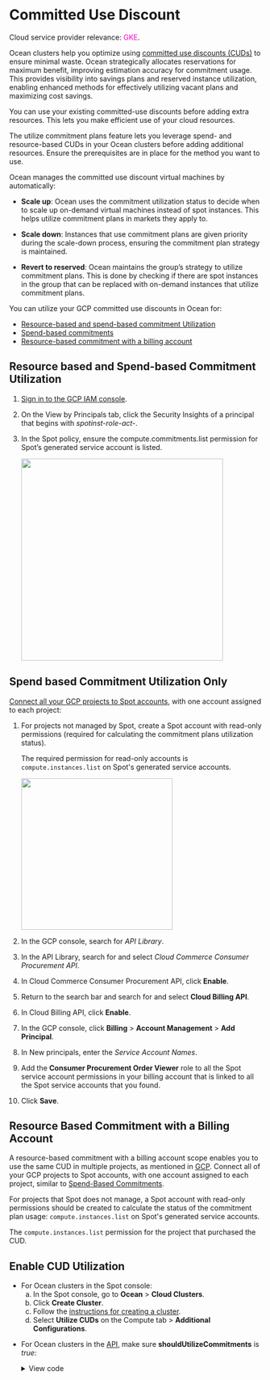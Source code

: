 # Committed Use Discount

Cloud service provider relevance: <font color="#FC01CC">GKE</font>.

Ocean clusters help you optimize using [committed use discounts (CUDs)](https://cloud.google.com/compute/docs/instances/committed-use-discounts-overview) to ensure minimal waste. Ocean strategically allocates reservations for maximum benefit, improving estimation accuracy for commitment usage. This provides visibility into savings plans and reserved instance utilization, enabling enhanced methods for effectively utilizing vacant plans and maximizing cost savings.

You can use your existing committed-use discounts before adding extra resources. This lets you make efficient use of your cloud resources.

The utilize commitment plans feature lets you leverage spend- and resource-based CUDs in your Ocean clusters before adding additional resources. Ensure the prerequisites are in place for the method you want to use.

Ocean manages the committed use discount virtual machines by automatically: 

* **Scale up**: Ocean uses the commitment utilization status to decide when to scale up on-demand virtual machines instead of spot instances. This helps utilize commitment plans in markets they apply to.

* **Scale down**: Instances that use commitment plans are given priority during the scale-down process, ensuring the commitment plan strategy is maintained.

* **Revert to reserved**: Ocean maintains the group’s strategy to utilize commitment plans. This is done by checking if there are spot instances in the group that can be replaced with on-demand instances that utilize commitment plans.

You can utilize your GCP committed use discounts in Ocean for:
* [Resource-based and spend-based commitment Utilization](/ocean/features/commited-use-discount?id=resource-based-and-spend-based-commitment-utilization)
* [Spend-based commitments](/ocean/features/commited-use-discount?id=spend-based-commitment-utilization-only)
* [Resource-based commitment with a billing account](/ocean/features/commited-use-discount?id=resource-based-commitment-with-a-billing-account)

## Resource based and Spend-based Commitment Utilization

1. [Sign in to the GCP IAM console](https://console.cloud.google.com/iamadmin/).
2. On the View by Principals tab, click the Security Insights of a principal that begins with <i>spotinst-role-act-</i>.
   
3. In the Spot policy, ensure the compute.commitments.list permission for Spot’s generated service account is listed.

   <img width="400" src="https://github.com/user-attachments/assets/4c246fa7-6696-453f-8c5b-87b634713734">

## Spend based Commitment Utilization Only

[Connect all your GCP projects to Spot accounts](https://docs.spot.io/connect-your-cloud-provider/first-account/gcp-manually?id=connect-gcp-manually), with one account assigned to each project:

1. For projects not managed by Spot, create a Spot account with read-only permissions (required for calculating the commitment plans utilization status).
   
   The required permission for read-only accounts is `compute.instances.list` on Spot's generated service accounts.
   
   <img width="300" src="https://github.com/user-attachments/assets/bfae81c5-9015-447f-8eb4-e4929d11f707" />

2. In the GCP console, search for <i>API Library</i>.

3. In the API Library, search for and select <i>Cloud Commerce Consumer Procurement API</i>.

4. In Cloud Commerce Consumer Procurement API, click **Enable**.

5. Return to the search bar and search for and select **Cloud Billing API**.

6. In Cloud Billing API, click **Enable**.
  
7. In the GCP console, click **Billing** > **Account Management** > **Add Principal**.

8. In New principals, enter the <i>Service Account Names</i>.

9. Add the **Consumer Procurement Order Viewer** role to all the Spot service account permissions in your billing account that is linked to all the Spot service accounts that you found.

10. Click **Save**.

## Resource Based Commitment with a Billing Account

A resource-based commitment with a billing account scope enables you to use the same CUD in multiple projects, as mentioned in [GCP](https://cloud.google.com/billing/docs/how-to/cud-analysis-resource-based#understanding_discount_sharing). Connect all of your GCP projects to Spot accounts, with one account assigned to each project, similar to [Spend-Based Commitments](/ocean/features/commited-use-discount?id=spend-based-commitment-utilization-only).  

For projects that Spot does not manage, a Spot account with read-only permissions should be created to calculate the status of the commitment plan usage: `compute.instances.list` on Spot's generated service accounts.

The `compute.instances.list` permission for the project that purchased the CUD.

## Enable CUD Utilization

* For Ocean clusters in the Spot console:
  <ol style="list-style-type: lower-alpha;">
   <li>In the Spot console, go to <b>Ocean</b> > <b>Cloud Clusters</b>.</li>
   <li>Click <b>Create Cluster</b>.</li>
   <li>Follow the <a href="https://docs.spot.io/ocean/getting-started/">instructions for creating a cluster</a>.</li>
   <li>Select <b>Utilize CUDs</b> on the Compute tab > <b>Additional Configurations</b>.</li>
 </ol>
 
* For Ocean clusters in the [API](https://docs.spot.io/api/#tag/Ocean-GKE/operation/OceanGKEClusterCreate), make sure <b>shouldUtilizeCommitments</b> is <i>true</i>:
   <details>
   <summary markdown="span">View code</summary>
    <pre><code>"strategy": {
      "shouldUtilizeCommitments": true
    },</code></pre>

    </details>
<!--    
* For virtual node groups in the Spot console:
  <ol style="list-style-type: lower-alpha;">
   <li>In the Spot console, go to <b>Ocean</b> > <b>Cloud Clusters</b>.</li>
   <li>Click <b>Create Cluster</b>.</li>
   <li>Follow the <a href="https://docs.spot.io/ocean/getting-started/">instructions for creating a cluster</a>.</li>
   <li><a href="https://docs.spot.io/ocean/tutorials/manage-virtual-node-groups">Create a VNG</a>.</li>
   <li>Make sure <b>shouldUtilizeCommitments</b> is <i>true</i>:
     <details>
     <summary markdown="span">View code</summary>
      <pre><code>"strategy": {
        "shouldUtilizeCommitments": true
      },</code></pre>

     </details>
      </li>
   <li>Click <b>Save</b>.</li>
 </ol>
 
* For virtual node groups the [API](https://docs.spot.io/api/#tag/Ocean-GKE/operation/OceanGKELaunchSpecCreate), make sure <b>shouldUtilizeCommitments</b> is <i>true</i>:
   <details>
   <summary markdown="span">View code</summary>
    <pre><code>"strategy": {
      "shouldUtilizeCommitments": true
    },</code></pre>

    </details>
-->
